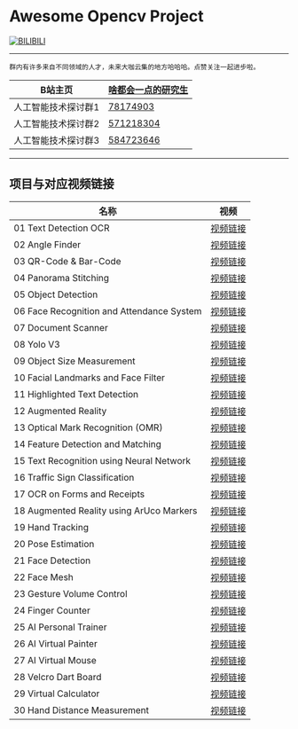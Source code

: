 Awesome Opencv Project
===========================

[![BILIBILI](https://github.com/Fafa-DL/Opencv-project/blob/main/26%20AI%20Virtual%20Painter/Mine.png)](https://space.bilibili.com/46880349)

****

```
群内有许多来自不同领域的人才，未来大咖云集的地方哈哈哈。点赞关注一起进步啦。
```
	
|B站主页|[啥都会一点的研究生](https://space.bilibili.com/46880349)|
|---|---
|人工智能技术探讨群1|[78174903](https://jq.qq.com/?_wv=1027&k=lY5KVICA)
|人工智能技术探讨群2|[571218304](https://jq.qq.com/?_wv=1027&k=ZCDCT3xV)
|人工智能技术探讨群3|[584723646](https://jq.qq.com/?_wv=1027&k=bakez5Yz)

****


## 项目与对应视频链接

|名称|视频|
|---|---
|01 Text Detection OCR|[视频链接](https://www.bilibili.com/video/BV18B4y1c7r4)
|02 Angle Finder|[视频链接](https://www.bilibili.com/video/BV18B4y1c7r4?p=2)
|03 QR-Code & Bar-Code|[视频链接](https://www.bilibili.com/video/BV18B4y1c7r4?p=5)
|04 Panorama Stitching|[视频链接](https://www.bilibili.com/video/BV18B4y1c7r4?p=6)
|05 Object Detection|[视频链接](https://www.bilibili.com/video/BV18B4y1c7r4?p=7)
|06 Face Recognition and Attendance System|[视频链接](https://www.bilibili.com/video/BV18B4y1c7r4?p=9)
|07 Document Scanner|[视频链接](https://www.bilibili.com/video/BV18B4y1c7r4?p=10)
|08 Yolo V3|[视频链接](https://www.bilibili.com/video/BV18B4y1c7r4?p=11)
|09 Object Size Measurement|[视频链接](https://www.bilibili.com/video/BV18B4y1c7r4?p=15)
|10 Facial Landmarks and Face Filter|[视频链接](https://www.bilibili.com/video/BV18B4y1c7r4?p=16)
|11 Highlighted Text Detection|[视频链接](https://www.bilibili.com/video/BV18B4y1c7r4?p=17)
|12 Augmented Reality|[视频链接](https://www.bilibili.com/video/BV18B4y1c7r4?p=18)
|13 Optical Mark Recognition (OMR)|[视频链接](https://www.bilibili.com/video/BV18B4y1c7r4?p=21)
|14 Feature Detection and Matching|[视频链接](https://www.bilibili.com/video/BV18B4y1c7r4?p=22)
|15 Text Recognition using Neural Network|[视频链接](https://www.bilibili.com/video/BV18B4y1c7r4?p=23)
|16 Traffic Sign Classification|[视频链接](https://www.bilibili.com/video/BV18B4y1c7r4?p=24)
|17 OCR on Forms and Receipts|[视频链接](https://www.bilibili.com/video/BV18B4y1c7r4?p=25)
|18 Augmented Reality using ArUco Markers|[视频链接](https://www.bilibili.com/video/BV18B4y1c7r4?p=27)
|19 Hand Tracking|[视频链接](https://www.bilibili.com/video/BV1qh411Y7ty?p=2)
|20 Pose Estimation|[视频链接](https://www.bilibili.com/video/BV1qh411Y7ty?p=3)
|21 Face Detection|[视频链接](https://www.bilibili.com/video/BV1qh411Y7ty?p=4)
|22 Face Mesh|[视频链接](https://www.bilibili.com/video/BV1qh411Y7ty?p=5)
|23 Gesture Volume Control|[视频链接](https://www.bilibili.com/video/BV1qh411Y7ty?p=6)
|24 Finger Counter|[视频链接](https://www.bilibili.com/video/BV1qh411Y7ty?p=7)
|25 AI Personal Trainer|[视频链接](https://www.bilibili.com/video/BV1qh411Y7ty?p=8)
|26 AI Virtual Painter|[视频链接](https://www.bilibili.com/video/BV1qh411Y7ty?p=9)
|27 AI Virtual Mouse|[视频链接](https://www.bilibili.com/video/BV1qh411Y7ty?p=10)
|28 Velcro Dart Board|[视频链接](https://www.bilibili.com/video/BV17r4y1y7em/)
|29 Virtual Calculator|[视频链接](https://www.bilibili.com/video/BV1rL4y1H7Vh/)
|30 Hand Distance Measurement|[视频链接](https://www.bilibili.com/video/BV1Di4y1d7M5/)
